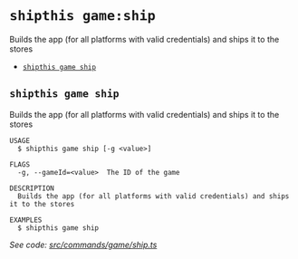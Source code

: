 `shipthis game:ship`
====================

Builds the app (for all platforms with valid credentials) and ships it to the stores

* [`shipthis game ship`](#shipthis-game-ship)

## `shipthis game ship`

Builds the app (for all platforms with valid credentials) and ships it to the stores

```
USAGE
  $ shipthis game ship [-g <value>]

FLAGS
  -g, --gameId=<value>  The ID of the game

DESCRIPTION
  Builds the app (for all platforms with valid credentials) and ships it to the stores

EXAMPLES
  $ shipthis game ship
```

_See code: [src/commands/game/ship.ts](https://gitlab.com/shipthis.cc/shipthis-cli/blob/v0.0.8/src/commands/game/ship.ts)_
